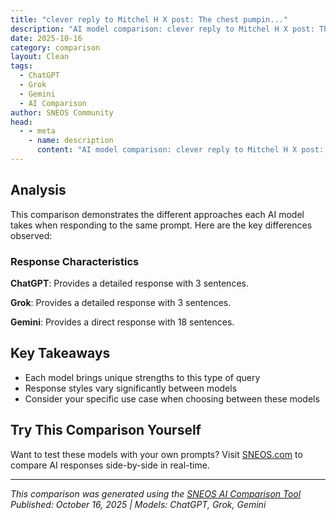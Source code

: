 ```yaml
---
title: "clever reply to Mitchel H X post: The chest pumpin..."
description: "AI model comparison: clever reply to Mitchel H X post: The chest pumping of the current new wave of SV founders puts a ba..."
date: 2025-10-16
category: comparison
layout: Clean
tags:
  - ChatGPT
  - Grok
  - Gemini
  - AI Comparison
author: SNEOS Community
head:
  - - meta
    - name: description
      content: "AI model comparison: clever reply to Mitchel H X post: The chest pumping of the current new wave of SV founders puts a bad taste in my mouth...."
---
```


<ChatComparison
  title="clever reply to Mitchel H X post: The chest pumpin..."
  prompt="clever reply to Mitchel H X post: The chest pumping of the current new wave of SV founders puts a bad taste in my mouth. Just saw a pic of a funded teenage founder showing off his intl business class seat. I still flew coach for 15+ intl flights per year while HC was valued over $2B. &#10;&#10;I don’t want this to sound like “kids these days can’t afford houses cause they buy avo toast.” It’s not that. The price difference of a coach versus biz seat is huge. &#10;&#10;And I always wanted to set the right precedent. If the founder of the multi bill company is flying coach so can everyone else in the company (we didn’t allow any biz flights until similar times, although I kept flying coach longer).&#10;&#10;Won’t call him out because I don’t have the full context and maybe I’m wrong here. And like, I don’t want to shame a teenager and be overly dad mode. But it’s not isolated to that one instance, of course. &#10;&#10;It seems like everyday young founders funded by big names are just trying to outdo each other on wasteful shit."
  :responses='{
    "ChatGPT": "Here\u0027s a clever and respectful reply you could post:\n\n\u0022Mitchel, you\u2019re setting a classic \u2018lead by example\u2019 bar that feels vintage in the best way. In a world where flexing business class seats seems like the startup rite of passage, your coach-flight ethos reminds us that humility and prudence are still the ultimate power moves. Here\u2019s hoping the next gen remembers that sustainable growth isn\u2019t just about valuations, but values too.\u0022",
    "Grok": "Totally get it\u2014nothing says \u0022lean startup\u0022 like a founder treating business class like a rite of passage before the first revenue check clears. Precedent is everything; you\u0027re the coach-flying legend who built the blueprint. Maybe the new wave needs a \u0022frugality flex\u0022 challenge to balance the hype? \uD83D\uDE80\uD83D\uDEEB",
    "Gemini": "Here are a few clever and engaging replies to Mitchel H X post that acknowledge his points while adding to the conversation:\n\n*   \u0022I agree, Mitchel. There\u0027s a difference between celebrating success and flaunting it. Humility can be a powerful leadership tool, especially in the early stages. It sets a tone for the entire company.\u0022\n*   \u0022Interesting point, Mitchel. It\u0027s a balance, right? You want to reward yourself and your team, but staying grounded can be a real asset, especially when building something sustainable.\u0022\n*   \u0022Mitchel, this resonates. It\u0027s not about being \u0027cheap,\u0027 but about setting priorities. That business class seat money could be reinvested in growth or employee development. What message does it send when it\u0027s spent on personal luxury?\u0022\n*   \u0022I\u0027ve seen this too, Mitchel. It feels like some are building a personal brand first and a company second. There\u0027s nothing wrong with enjoying success, but perhaps a little perspective is needed. Lead by example!\u0022\n*   \u0022Good food for thought, Mitchel. Maybe it\u2019s a sign of the times, but the optics do matter. Building a company is a marathon, not a sprint, and frugality (where appropriate) can be a valuable skill.\u0022\n"
  }'
  published-date="13:46"
/>

## Analysis

This comparison demonstrates the different approaches each AI model takes when responding to the same prompt. Here are the key differences observed:

### Response Characteristics

**ChatGPT**: Provides a detailed response with 3 sentences. 

**Grok**: Provides a detailed response with 3 sentences. 

**Gemini**: Provides a direct response with 18 sentences. 

## Key Takeaways

- Each model brings unique strengths to this type of query
- Response styles vary significantly between models
- Consider your specific use case when choosing between these models

## Try This Comparison Yourself

Want to test these models with your own prompts? Visit [SNEOS.com](https://sneos.com) to compare AI responses side-by-side in real-time.

---

*This comparison was generated using the [SNEOS AI Comparison Tool](https://sneos.com)*
*Published: October 16, 2025 | Models: ChatGPT, Grok, Gemini*
